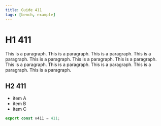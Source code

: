 ```yaml
---
title: Guide 411
tags: [bench, example]
---
```


# H1 411

This is a paragraph. This is a paragraph. This is a paragraph. This is a paragraph. This is a paragraph. This is a paragraph. This is a paragraph. This is a paragraph. This is a paragraph. This is a paragraph. This is a paragraph. This is a paragraph. 

## H2 411

- item A
- item B
- item C

```ts
export const v411 = 411;
```